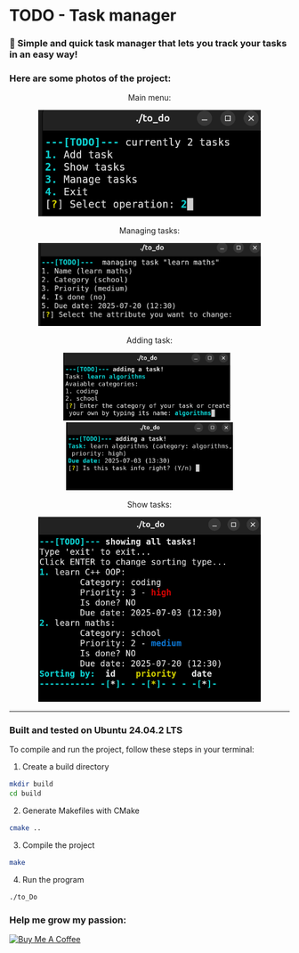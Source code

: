 # TODO - Task manager
### 📝 Simple and quick task manager that lets you track your tasks in an easy way!
### Here are some photos of the project:

<div align="center">
  <p>Main menu:</p>
  <img src="photos/main_menu.png" alt="main menu" width="400px">
  
  <p>Managing tasks:</p>
  <img src="photos/manage_task.png" alt="managing tasks" width="400px">
  
  <p>Adding task:</p>
  <img src="photos/add_task.png" alt="add task" width="300px" style="margin-right: 10px;">
  <img src="photos/add_task2.png" alt="add task sec" width="300px">
  
  <p>Show tasks:</p>
  <img src="photos/show_tasks.png" alt="show tasks" width="400px">
</div>

---

### Built and tested on Ubuntu 24.04.2 LTS

To compile and run the project, follow these steps in your terminal:


1. Create a build directory
```bash
mkdir build
cd build
```


2. Generate Makefiles with CMake
```bash
cmake ..
```
3. Compile the project
```bash
make
```
4. Run the program
```bash
./to_Do
```

### Help me grow my passion:
<p align="left">
  <a href="https://buymeacoffee.com/brtekld_prog" target="_blank">
    <img src="https://img.shields.io/badge/☕%20Buy%20me%20a%20cofee-yellow?style=for-the-badge" alt="Buy Me A Coffee">
  </a>
</p>

